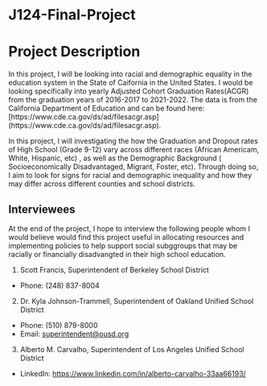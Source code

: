 # J124-Final-Project

<h1>Project Description</h1>
In this project, I will be looking into racial and demographic equality in the education system in the State of Caifornia in the United States. I would be looking specifically into yearly Adjusted Cohort Graduation Rates(ACGR) from the graduation years of 2016-2017 to 2021-2022. 
The data is from the California Department of Education and can be found here: [https://www.cde.ca.gov/ds/ad/filesacgr.asp](https://www.cde.ca.gov/ds/ad/filesacgr.asp). 

In this project, I will investigating the how the Graduation and Dropout rates of High School (Grade 9-12) vary across different races (African Americam, White, Hispanic, etc) , as well as the Demographic Background ( Socioeconomically Disadvantaged, Migrant, Foster, etc). Through doing so, I aim to look for signs for racial and demographic inequality and how they may differ across different counties and school districts.

<h2>Interviewees</h2>
At the end of the project, I hope to interview the following people whom I would believe would find this project useful in allocating resources and implementing policies to help support social subggroups that may be racially or financially disadvangted in their high school education.

1. Scott Francis, Superintendent of Berkeley School District
  * Phone: (248) 837-8004
2. Dr. Kyla Johnson-Trammell, Superintendent of Oakland Unified School District
  * Phone: (510) 879-8000
  * Email: superintendent@ousd.org
3. Alberto M. Carvalho, Superintendent of Los Angeles Unified School 
District
  * LinkedIn: https://www.linkedin.com/in/alberto-carvalho-33aa66193/
